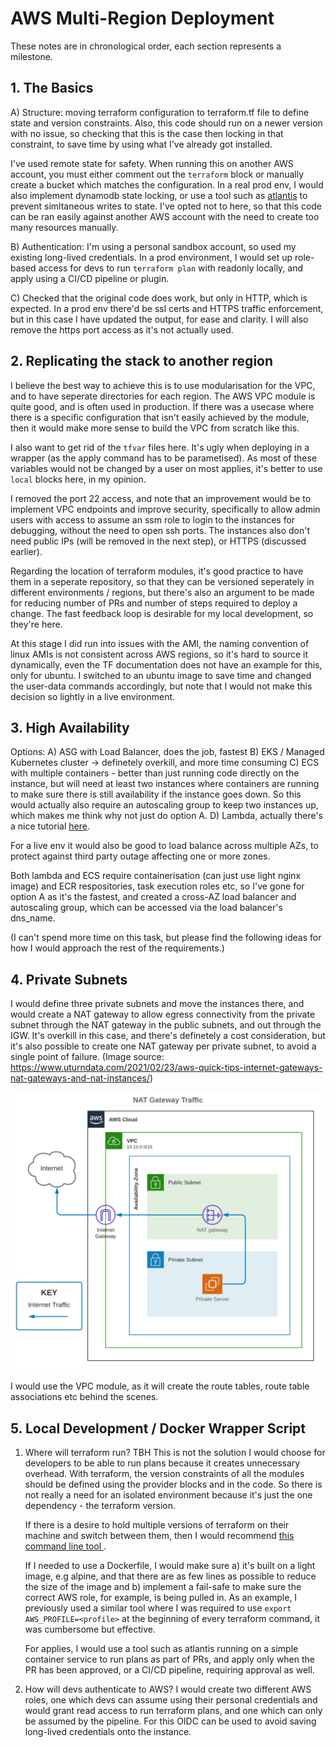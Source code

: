 # AWS Multi-Region Deployment

These notes are in chronological order, each section represents a milestone. 

## 1. The Basics
A) Structure: moving terraform configuration to terraform.tf file to define state and version constraints. Also, this code should run on a newer version with no issue, so checking that this is the case then locking in that constraint, to save time by using what I've already got installed. 

I've used remote state for safety. When running this on another AWS account, you must either comment out the `terraform` block or manually create a bucket which matches the configuration. In a real prod env, I would also implement dynamodb state locking, or use a tool such as [atlantis](https://www.runatlantis.io/) to prevent simltaneous writes to state. I've opted not to here, so that this code can be ran easily against another AWS account with the need to create too many resources manually. 

B) Authentication: I'm using a personal sandbox account, so used my existing long-lived credentials. In a prod environment, I would set up role-based access for devs to run `terraform plan` with readonly locally, and apply using a CI/CD pipeline or plugin. 

C) Checked that the original code does work, but only in HTTP, which is expected. In a prod env there'd be ssl certs and HTTPS traffic enforcement, but in this case I have updated the output, for ease and clarity. I will also remove the https port access as it's not actually used. 

## 2. Replicating the stack to another region 
I believe the best way to achieve this is to use modularisation for the VPC, and to have seperate directories for each region. The AWS VPC module is quite good, and is often used in production. If there was a usecase where there is a specific configuration that isn't easily achieved by the module, then it would make more sense to build the VPC from scratch like this. 

I also want to get rid of the `tfvar` files here. It's ugly when deploying in a wrapper (as the apply command has to be parametised). As most of these variables would not be changed by a user on most applies, it's better to use `local` blocks here, in my opinion. 

I removed the port 22 access, and note that an improvement would be to implement VPC endpoints and improve security, specifically to allow admin users with access to assume an ssm role to login to the instances for debugging, without the need to open ssh ports. The instances also don't need public IPs (will be removed in the next step), or HTTPS (discussed earlier).

Regarding the location of terraform modules, it's good practice to have them in a seperate repository, so that they can be versioned seperately in different environments / regions, but there's also an argument to be made for reducing number of PRs and number of steps required to deploy a change. The fast feedback loop is desirable for my local development, so they're here.

At this stage I did run into issues with the AMI, the naming convention of linux AMIs is not consistent across AWS regions, so it's hard to source it dynamically, even the TF documentation does not have an example for this, only for ubuntu. I switched to an ubuntu image to save time and changed the user-data commands accordingly, but note that I would not make this decision so lightly in a live environment. 

## 3. High Availability 

Options: 
A) ASG with Load Balancer, does the job, fastest
B) EKS / Managed Kubernetes cluster -> definetely overkill, and more time consuming
C) ECS with multiple containers - better than just running code directly on the instance, but will need at least two instances where containers are running to make sure there is still availability if the instance goes down. So this would actually also require an autoscaling group to keep two instances up, which makes me think why not just do option A. 
D) Lambda, actually there's a nice tutorial [here](https://it20.info/2021/11/running-the-stock-nginx-container-image-with-aws-lambda/).

For a live env it would also be good to load balance across multiple AZs, to protect against third party outage affecting one or more zones.

Both lambda and ECS require containerisation (can just use light nginx image) and ECR respositories, task execution roles etc, so I've gone for option A as it's the fastest, and created a cross-AZ load balancer and autoscaling group, which can be accessed via the load balancer's dns_name. 


(I can't spend more time on this task, but please find the following ideas for how I would approach the rest of the requirements.)

## 4. Private Subnets 
I would define three private subnets and move the instances there, and would create a  NAT gateway to allow egress connectivity from the private subnet through the NAT gateway in the public subnets, and out through the IGW. It's overkill in this case, and there's definetely a cost consideration, but it's also possible to create one NAT gateway per private subnet, to avoid a single point of failure. (Image source: https://www.uturndata.com/2021/02/23/aws-quick-tips-internet-gateways-nat-gateways-and-nat-instances/)

![alt text](image.png)

I would use the VPC module, as it will create the route tables, route table associations etc behind the scenes. 

## 5. Local Development / Docker Wrapper Script 
1. Where will terraform run?
    TBH This is not the solution I would choose for developers to be able to run plans because it creates unnecessary overhead. With terraform, the version constraints of all the modules should be defined using the provider blocks and in the code. So there is not really a need for an isolated environment because it's just the one dependency - the terraform version. 

    If there is a desire to hold multiple versions of terraform on their machine and switch between them, then I would recommend [this command line tool ](https://github.com/warrensbox/terraform-switcher). 

    If I needed to use a Dockerfile, I would make sure a) it's built on a light image, e.g alpine, and that there are as few lines as possible to reduce the size of the image and b) implement a fail-safe to make sure the correct AWS role, for example, is being pulled in. As an example, I previously used a similar tool where I was required to use `export AWS_PROFILE=<profile>` at the beginning of every terraform command, it was cumbersome but effective. 

    For applies, I would use a tool such as atlantis running on a simple container service to run plans as part of PRs, and apply only when the PR has been approved, or a CI/CD pipeline, requiring approval as well. 


2. How will devs authenticate to AWS? 
    I would create two different AWS roles, one which devs can assume using their personal credentials and would grant read access to run terraform plans, and one which can only be assumed by the pipeline. For this OIDC can be used to avoid saving long-lived credentials onto the instance. 

